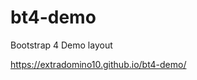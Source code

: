 # bt4-demo
Bootstrap 4 Demo layout

<a href="https://extradomino10.github.io/bt4-demo/index.html">https://extradomino10.github.io/bt4-demo/</a>
